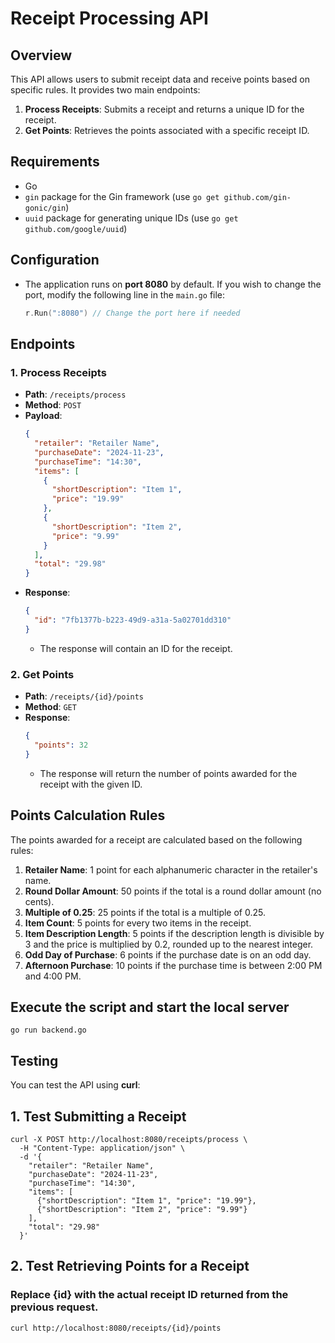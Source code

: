 # Receipt Processing API

## Overview

This API allows users to submit receipt data and receive points based on specific rules. It provides two main endpoints:

1. **Process Receipts**: Submits a receipt and returns a unique ID for the receipt.
2. **Get Points**: Retrieves the points associated with a specific receipt ID.

## Requirements
- Go 
- `gin` package for the Gin framework (use `go get github.com/gin-gonic/gin`)
- `uuid` package for generating unique IDs (use `go get github.com/google/uuid`)

## Configuration
- The application runs on **port 8080** by default. If you wish to change the port, modify the following line in the `main.go` file:
    ```go
    r.Run(":8080") // Change the port here if needed
    ```

## Endpoints

### 1. **Process Receipts**

- **Path**: `/receipts/process`
- **Method**: `POST`
- **Payload**: 
    ```json
    {
      "retailer": "Retailer Name",
      "purchaseDate": "2024-11-23",
      "purchaseTime": "14:30",
      "items": [
        {
          "shortDescription": "Item 1",
          "price": "19.99"
        },
        {
          "shortDescription": "Item 2",
          "price": "9.99"
        }
      ],
      "total": "29.98"
    }
    ```
- **Response**: 
    ```json
    {
      "id": "7fb1377b-b223-49d9-a31a-5a02701dd310"
    }
    ```
  - The response will contain an ID for the receipt.

### 2. **Get Points**

- **Path**: `/receipts/{id}/points`
- **Method**: `GET`
- **Response**:
    ```json
    {
      "points": 32
    }
    ```
  - The response will return the number of points awarded for the receipt with the given ID.

## Points Calculation Rules

The points awarded for a receipt are calculated based on the following rules:

1. **Retailer Name**: 1 point for each alphanumeric character in the retailer's name.
2. **Round Dollar Amount**: 50 points if the total is a round dollar amount (no cents).
3. **Multiple of 0.25**: 25 points if the total is a multiple of 0.25.
4. **Item Count**: 5 points for every two items in the receipt.
5. **Item Description Length**: 5 points if the description length is divisible by 3 and the price is multiplied by 0.2, rounded up to the nearest integer.
6. **Odd Day of Purchase**: 6 points if the purchase date is on an odd day.
7. **Afternoon Purchase**: 10 points if the purchase time is between 2:00 PM and 4:00 PM.

## Execute the script and start the local server
```go run backend.go```

## Testing

You can test the API using **curl**:

## 1. **Test Submitting a Receipt**
```
curl -X POST http://localhost:8080/receipts/process \
  -H "Content-Type: application/json" \
  -d '{
    "retailer": "Retailer Name",
    "purchaseDate": "2024-11-23",
    "purchaseTime": "14:30",
    "items": [
      {"shortDescription": "Item 1", "price": "19.99"},
      {"shortDescription": "Item 2", "price": "9.99"}
    ],
    "total": "29.98"
  }'
```
## 2. **Test Retrieving Points for a Receipt**

### Replace {id} with the actual receipt ID returned from the previous request.
```curl http://localhost:8080/receipts/{id}/points```

